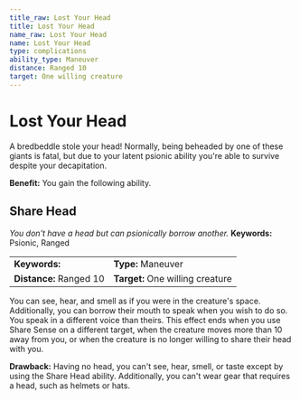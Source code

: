 ```yaml
---
title_raw: Lost Your Head
title: Lost Your Head
name_raw: Lost Your Head
name: Lost Your Head
type: complications
ability_type: Maneuver
distance: Ranged 10
target: One willing creature
---
```


# Lost Your Head

A bredbeddle stole your head! Normally, being beheaded by one of these giants is fatal, but due to your latent psionic ability you're able to survive despite your decapitation.

**Benefit:** You gain the following ability.

## Share Head

*You don't have a head but can psionically borrow another.* **Keywords:** Psionic, Ranged

|                         |                                  |
| :---------------------- | :------------------------------- |
| **Keywords:**           | **Type:** Maneuver               |
| **Distance:** Ranged 10 | **Target:** One willing creature |

You can see, hear, and smell as if you were in the creature's space. Additionally, you can borrow their mouth to speak when you wish to do so. You speak in a different voice than theirs. This effect ends when you use Share Sense on a different target, when the creature moves more than 10 away from you, or when the creature is no longer willing to share their head with you.

**Drawback:** Having no head, you can't see, hear, smell, or taste except by using the Share Head ability. Additionally, you can't wear gear that requires a head, such as helmets or hats.
